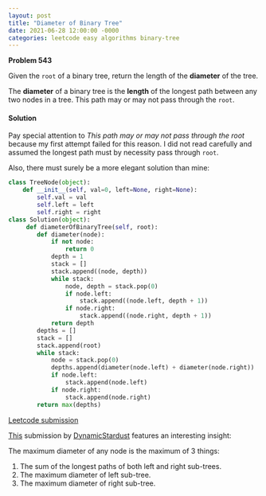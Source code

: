 ```yaml
---
layout: post
title: "Diameter of Binary Tree"
date: 2021-06-28 12:00:00 -0000
categories: leetcode easy algorithms binary-tree
---
```


**Problem 543**

Given the `root` of a binary tree, return the length of the **diameter** of the tree.

The **diameter** of a binary tree is the **length** of the longest path between any two nodes in a tree. This path may or may not pass through the `root`.

#### Solution

Pay special attention to *This path may or may not pass through the root* because my first attempt failed for this reason. I did not read carefully and assumed the longest path must by necessity pass through `root`.

Also, there must surely be a more elegant solution than mine:

```python
class TreeNode(object):
    def __init__(self, val=0, left=None, right=None):
        self.val = val
        self.left = left
        self.right = right
class Solution(object):
     def diameterOfBinaryTree(self, root):
        def diameter(node):
            if not node:
                return 0
            depth = 1
            stack = []
            stack.append((node, depth))
            while stack:
                node, depth = stack.pop(0)
                if node.left:
                    stack.append((node.left, depth + 1))
                if node.right:
                    stack.append((node.right, depth + 1))
            return depth
        depths = []
        stack = []
        stack.append(root)
        while stack:
            node = stack.pop(0)
            depths.append(diameter(node.left) + diameter(node.right))
            if node.left:
                stack.append(node.left)
            if node.right:
                stack.append(node.right)   
        return max(depths)
```

[Leetcode submission](https://leetcode.com/submissions/detail/521487976/)

[This](https://leetcode.com/problems/diameter-of-binary-tree/discuss/1065778/Python-Elegant-solution-return-tuple-(longestPath-longestDiameter)) submission by [DynamicStardust](https://leetcode.com/DynamicStardust/) features an interesting insight: 

The maximum diameter of any node is the maximum of 3 things:
1. The sum of the longest paths of both left and right sub-trees.
2. The maximum diameter of left sub-tree.
3. The maximum diameter of right sub-tree.

